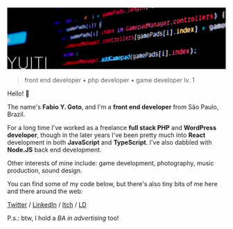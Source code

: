 ![©2020 Fabio Y. Goto](img/20200804-yuigoto-head.png)

> front end developer • php developer • game developer lv. 1

Hello! :wave:

The name's **Fabio Y. Goto**, and I'm a **front end developer** from São Paulo, Brazil.

For a long time I've worked as a freelance **full stack PHP** and **WordPress developer**, though in the later years I've been pretty much into **React** development in both **JavaScript** and **TypeScript**. I've also dabbled with **Node.JS** back end development.

Other interests of mine include: game development, photography, music production, sound design.

You can find some of my code below, but there's also tiny bits of me here and there around the web:

[Twitter](https://twitter.com/go_go_goto) / [LinkedIn](https://www.linkedin.com/in/fabio-yuiti-goto/) / [Itch](https://yuigoto.itch.io/) / [LD](https://ldjam.com/users/yuigoto/)

P.s.: btw, I hold a _BA in advertising_ too!